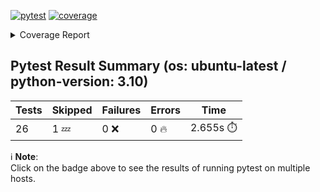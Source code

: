 [![pytest](https://github.com/7rikazhexde/video-grid-merge/actions/workflows/test_summary.yml/badge.svg)](https://github.com/7rikazhexde/video-grid-merge/actions/workflows/test_summary.yml)
<a href="https://github.com/7rikazhexde/video-grid-merge/blob/898e4db5550264b0b1050ff64c57f5e66dc7c429/README.md"><img alt="coverage" src="https://img.shields.io/badge/coverage-100%25-brightgreen.svg" /></a><details><summary>Coverage Report </summary><table><tr><th>File</th><th>Stmts</th><th>Miss</th><th>Cover</th><th>Missing</th></tr><tbody><tr><td><a href="https://github.com/7rikazhexde/video-grid-merge/blob/898e4db5550264b0b1050ff64c57f5e66dc7c429/__init__.py">\_\_init\_\_.py</a></td><td>0</td><td>0</td><td>100%</td><td>&nbsp;</td></tr><tr><td><a href="https://github.com/7rikazhexde/video-grid-merge/blob/898e4db5550264b0b1050ff64c57f5e66dc7c429/__main__.py">\_\_main\_\_.py</a></td><td>146</td><td>0</td><td>100%</td><td>&nbsp;</td></tr><tr><td><a href="https://github.com/7rikazhexde/video-grid-merge/blob/898e4db5550264b0b1050ff64c57f5e66dc7c429/delete_files.py">delete_files.py</a></td><td>13</td><td>0</td><td>100%</td><td>&nbsp;</td></tr><tr><td><a href="https://github.com/7rikazhexde/video-grid-merge/blob/898e4db5550264b0b1050ff64c57f5e66dc7c429/rename_files.py">rename_files.py</a></td><td>10</td><td>0</td><td>100%</td><td>&nbsp;</td></tr><tr><td><b>TOTAL</b></td><td><b>169</b></td><td><b>0</b></td><td><b>100%</b></td><td>&nbsp;</td></tr></tbody></table></details>

## Pytest Result Summary (os: ubuntu-latest / python-version: 3.10)
| Tests | Skipped | Failures | Errors | Time |
| ----- | ------- | -------- | -------- | ------------------ |
| 26 | 1 :zzz: | 0 :x: | 0 :fire: | 2.655s :stopwatch: |

ℹ️ **Note**:  
Click on the  badge above to see the results of running pytest on multiple hosts.
